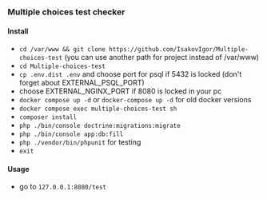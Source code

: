 ### Multiple choices test checker
#### Install
- `cd /var/www && git clone https://github.com/IsakovIgor/Multiple-choices-test`
(you can use another path for project instead of /var/www)
- `cd Multiple-choices-test`
- `cp .env.dist .env` and choose port for psql if 5432 is locked (don't forget about EXTERNAL_PSQL_PORT)
- choose EXTERNAL_NGINX_PORT if 8080 is locked in your pc
- `docker compose up -d` or `docker-compose up -d` for old docker versions
- `docker compose exec multiple-choices-test sh`
- `composer install`
- `php ./bin/console doctrine:migrations:migrate`
- `php ./bin/console app:db:fill`
- `php ./vendor/bin/phpunit` for testing
- `exit`

#### Usage
- go to `127.0.0.1:8080/test`
